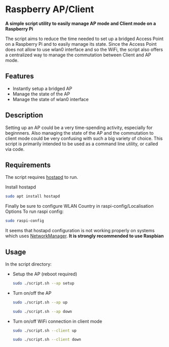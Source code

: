# Raspberry AP/Client
**A simple script utility to easily manage AP mode and Client mode on a Raspberry Pi**


The script aims to reduce the time needed to set up a bridged Access Point on a Raspberry Pi and to easily manage its state.
Since the Access Point does not allow to use wlan0 interface and so the WiFi, the script also offers a centralized way to manage the commutation between Client and AP mode. 


## Features

- Instantly setup a bridged AP
- Manage the state of the AP
- Manage the state of wlan0 interface

## Description
Setting up an AP could be a very time-spending activity, especially for beginnners. 
Also managing the state of the AP and the commutation to client mode could be very confusing with such a big variety of choice. 
This script is primarily intended to be used as a command line utility, or called via code.


## Requirements

The script requires [hostapd](https://wiki.gentoo.org/wiki/Hostapd) to run.

Install hostapd

```sh
sudo apt install hostapd
```

Finally be sure to configure WLAN Country in raspi-config/Localisation Options
To run raspi config:

```sh
sudo raspi-config
```


It seems that hostapd configuration is not working properly on systems which uses [NetworkManager](https://wiki.archlinux.org/index.php/NetworkManager).
**It is strongly recommended to use Raspbian**

## Usage
In the script directory:

* Setup the AP (reboot required)
    ```sh
    sudo ./script.sh --ap setup
    ```
* Turn on/off the AP
    ```sh
    sudo ./script.sh --ap up
    ```
    ```sh
    sudo ./script.sh --ap down
    ```
* Turn on/off WiFi connection in client mode
    ```sh
    sudo ./script.sh --client up
    ```
    ```sh
    sudo ./script.sh --client down
    ```
